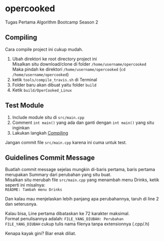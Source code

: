# opercooked
Tugas Pertama Algorithm Bootcamp Season 2

## Compiling
Cara compile project ini cukup mudah.

1. Ubah direktori ke root directory project ini<br>
    Misalkan situ download/clone di folder `/home/username/opercooked`<br>
    Maka pindah ke direktori `/home/username/opercooked` (`cd /home/username/opercooked`)
2. ketik `tools/compile_travis.sh` di Terminal
3. Folder baru akan dibuat yaitu folder `build`
4. Ketik `build/OperCooked_Linux`

## Test Module
1. Include module situ di `src/main.cpp`
2. Comment `int main()` yang ada dan ganti dengan `int main()` yang situ inginkan
3. Lakukan langkah [Compiling](#compiling)

Jangan commit file `src/main.cpp` karena ini cuma untuk test.

## Guidelines Commit Message
Buatlah commit message sejelas mungkin di-baris pertama, baris pertama merupakan Summary dari perubahan yang situ buat.<br>
Misalkan situ merubah file `src/main.cpp` yang menambah menu Drinks, ketik seperti ini misalnya:<br>
`README: Tambah menu Drinks`

Dan kalau mau menjelaskan lebih panjang apa perubahannya, taruh di line 2 dan seterusnya.

Kalau bisa, Line pertama dibataskan ke 72 karakter maksimal.<br>
Format penulisannya adalah: `FILE_YANG_DIUBAH: Perubahan`<br>
`FILE_YANG_DIUBAH` cukup tulis nama filenya tanpa extensionnya (.cpp/.h)

Kenapa kayak gini? Biar enak diliat.
